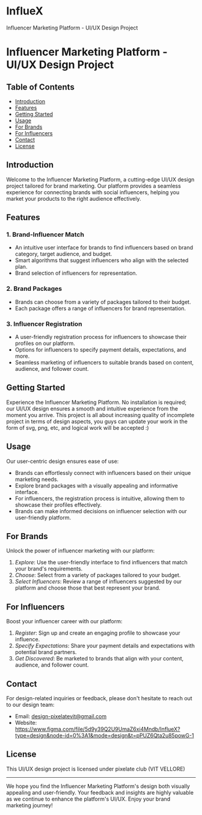 # InflueX
Influencer Marketing Platform - UI/UX Design Project


# Influencer Marketing Platform - UI/UX Design Project

## Table of Contents

- [Introduction](#introduction)
- [Features](#features)
- [Getting Started](#getting-started)
- [Usage](#usage)
- [For Brands](#for-brands)
- [For Influencers](#for-influencers)
- [Contact](#contact)
- [License](#license)

## Introduction

Welcome to the Influencer Marketing Platform, a cutting-edge UI/UX design project tailored for brand marketing. Our platform provides a seamless experience for connecting brands with social influencers, helping you market your products to the right audience effectively.

## Features

### 1. Brand-Influencer Match
- An intuitive user interface for brands to find influencers based on brand category, target audience, and budget.
- Smart algorithms that suggest influencers who align with the selected plan.
- Brand selection of influencers for representation.

### 2. Brand Packages
- Brands can choose from a variety of packages tailored to their budget.
- Each package offers a range of influencers for brand representation.

### 3. Influencer Registration
- A user-friendly registration process for influencers to showcase their profiles on our platform.
- Options for influencers to specify payment details, expectations, and more.
- Seamless marketing of influencers to suitable brands based on content, audience, and follower count.

## Getting Started

Experience the Influencer Marketing Platform. No installation is required; our UI/UX design ensures a smooth and intuitive experience from the moment you arrive.
This project is all about increasing quality of incomplete project in terms of design aspects, you guys can update your work in the form of svg, png, etc, and logical work will be accepted :)

## Usage

Our user-centric design ensures ease of use:

- Brands can effortlessly connect with influencers based on their unique marketing needs.
- Explore brand packages with a visually appealing and informative interface.
- For influencers, the registration process is intuitive, allowing them to showcase their profiles effectively.
- Brands can make informed decisions on influencer selection with our user-friendly platform.

## For Brands

Unlock the power of influencer marketing with our platform:

1. *Explore*: Use the user-friendly interface to find influencers that match your brand's requirements.
2. *Choose*: Select from a variety of packages tailored to your budget.
3. *Select Influencers*: Review a range of influencers suggested by our platform and choose those that best represent your brand.

## For Influencers

Boost your influencer career with our platform:

1. *Register*: Sign up and create an engaging profile to showcase your influence.
2. *Specify Expectations*: Share your payment details and expectations with potential brand partners.
3. *Get Discovered*: Be marketed to brands that align with your content, audience, and follower count.

## Contact

For design-related inquiries or feedback, please don't hesitate to reach out to our design team:

- Email: design-pixelatevit@gmail.com
- Website: https://www.figma.com/file/5d9y39Q2U9UmaZ6xi4Mndb/InflueX?type=design&node-id=0%3A1&mode=design&t=pPUZ6Qta2u85powG-1

## License

This UI/UX design project is licensed under pixelate club (VIT VELLORE)

---

We hope you find the Influencer Marketing Platform's design both visually appealing and user-friendly. Your feedback and insights are highly valuable as we continue to enhance the platform's UI/UX. Enjoy your brand marketing journey!
